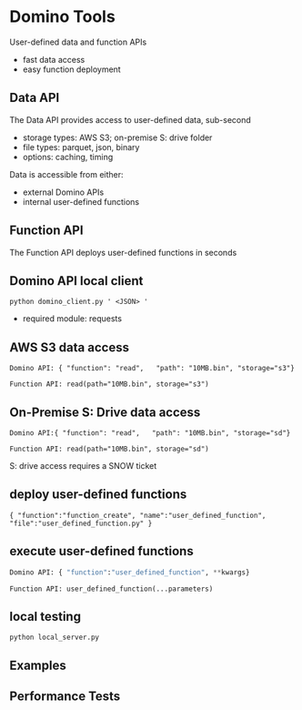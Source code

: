 # Domino Tools

User-defined data and function APIs

 - fast data access 
 - easy function deployment

## Data API
The Data API provides access to user-defined data, sub-second 

 - storage types: AWS S3; on-premise S: drive folder
 - file types: parquet, json, binary
 - options: caching, timing

Data is accessible from either:
 - external Domino APIs
 - internal user-defined functions


## Function API
The Function API deploys user-defined functions in seconds

## Domino API local client
``````
python domino_client.py ' <JSON> '
``````
 - required module: requests

## AWS S3 data access 
```
Domino API: { "function": "read",   "path": "10MB.bin", "storage="s3"}
```
```
Function API: read(path="10MB.bin", storage="s3")
```


## On-Premise S: Drive data access 
```
Domino API:{ "function": "read",   "path": "10MB.bin", "storage="sd"}
```
```
Function API: read(path="10MB.bin", storage="sd")
```
S: drive access requires a SNOW ticket 
## deploy user-defined functions 
```
{ "function":"function_create", "name":"user_defined_function", "file":"user_defined_function.py" } 
``````

## execute user-defined functions
```python
Domino API: { "function":"user_defined_function", **kwargs}
``````
```
Function API: user_defined_function(...parameters)
```

## local testing
``````
python local_server.py
``````

## Examples

## Performance Tests
